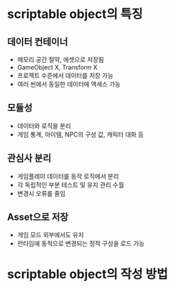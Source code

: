 # scriptable object의 특징
## 데이터 컨테이너
 - 메모리 공간 절약, 에셋으로 저장됨
 - GameObject X, Transform X
 - 프로젝트 수준에서 데이터를 저장 가능
 - 여러 씬에서 동일한 데이터에 액세스 가능
## 모듈성
 - 데이터와 로직을 분리
 - 게임 통계, 아이템, NPC의 구성 값, 캐릭터 대화 등
## 관심사 분리
 - 게임플레이 데이터를 동작 로직에서 분리
 - 각 독립적인 부분 테스트 및 유지 관리 수월
 - 변경시 오류를 줄임
## Asset으로 저장
 - 게임 모드 외부에서도 유지
 - 런타임에 동적으로 변경되는 정적 구성을 로드 가능

# scriptable object의 작성 방법

